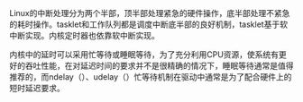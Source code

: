 Linux的中断处理分为两个半部，顶半部处理紧急的硬件操作，底半部处理不紧急的耗时操作。tasklet和工作队列都是调度中断底半部的良好机制，tasklet基于软中断实现。内核定时器也依靠软中断实现。

内核中的延时可以采用忙等待或睡眠等待，为了充分利用CPU资源，使系统有更好的吞吐性能，在对延迟时间的要求并不是很精确的情况下，睡眠等待通常是值得推荐的，而ndelay（）、udelay（）忙等待机制在驱动中通常是为了配合硬件上的短时延迟要求。